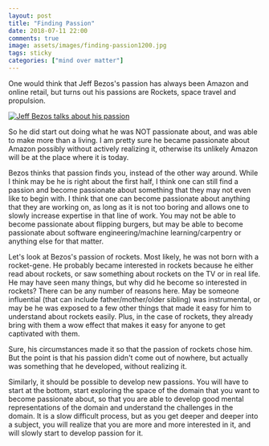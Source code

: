 ```yaml
---
layout: post
title: "Finding Passion"
date: 2018-07-11 22:00
comments: true
image: assets/images/finding-passion1200.jpg
tags: sticky
categories: ["mind over matter"]
---
```


One would think that Jeff Bezos's passion has always been Amazon and online retail, but turns out his passions are
Rockets, space travel and propulsion.

[![Jeff Bezos talks about his passion](https://img.youtube.com/vi/pw7o7ZK12OM/0.jpg)](https://www.youtube.com/watch?v=pw7o7ZK12OM)

So he did start out doing what he was NOT passionate about, and was able to make more than a living. I am pretty sure he became passionate about Amazon possibly without actively realizing it, otherwise its unlikely Amazon will be at the place where it is today.

Bezos thinks that passion finds you, instead of the other way around.
While I think may be he is right about the first half, I think one can still find a passion and become passionate about something that they may not even like to begin with. I think that one can become passionate about anything that they are working on, as long as it is not too boring and allows one to slowly increase expertise in that line of work. You may not be able to become passionate about flipping burgers, but may be able to become passionate about software engineering/machine learning/carpentry or anything else for that matter.

Let's look at Bezos's passion of rockets. Most likely, he was not born with a rocket-gene. He probably became interested in rockets because he either read about rockets, or saw something about rockets on the TV or in real life. He may have seen many things, but why did he become so interested in rockets? There can be any number of reasons here. May be someone influential (that can include father/mother/older sibling) was instrumental, or may be he was exposed to a few other things that made it easy for him to understand about rockets easily. Plus, in the case of rockets, they already bring with them a wow effect that makes it easy for anyone to get captivated with them.

Sure, his circumstances made it so that the passion of rockets chose him. But the point is that his passion didn't come out of nowhere, but actually was something that he developed, without realizing it.

Similarly, it should be possible to develop new passions. You will have to start at the bottom, start exploring the space of the domain that you want to become passionate about, so that you are able to develop good mental representations of the domain and understand the challenges in the domain. It is a slow difficult process, but as you get deeper and deeper into a subject, you will realize that you are more and more interested in it, and will slowly start to develop passion for it.